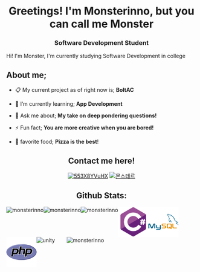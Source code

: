 <h1 align="center">Greetings! I'm Monsterinno, but you can call me Monster</h1>
<h3 align="center">Software Development Student</h3>

Hi! I'm Monster, I'm currently studying Software Development in college 

## About me;
- 📋 My current project as of right now is; **BoltAC**

- 🌱 I’m currently learning; **App Development**

- 💬 Ask me about; **My take on deep pondering questions!**

- ⚡ Fun fact; **You are more creative when you are bored!**

- 🍕 favorite food; **Pizza is the best**!

<!--
<h2 align="left">Connect with me:</h2>
<p align="left">
<a href="https://www.youtube.com/@몬스테르" target="blank"><img align="center" src="https://raw.githubusercontent.com/rahuldkjain/github-profile-readme-generator/master/src/images/icons/Social/youtube.svg" alt="몬스테르" height="60" width="60" /> </a>
</p>
-->
<h2 align="center">Contact me here!</h2>
<p align="center">
  <a href="https://discord.gg/553X8YVuHX" target="blank"><img align="center" src="https://raw.githubusercontent.com/rahuldkjain/github-profile-readme-generator/master/src/images/icons/Social/discord.svg" alt="553X8YVuHX" height="120" width="120" /></a>
  <a href="https://www.youtube.com/@몬스테르" target="blank"><img align="center" src="https://raw.githubusercontent.com/rahuldkjain/github-profile-readme-generator/master/src/images/icons/Social/youtube.svg" alt="몬스테르" height="120" width="120" /></a>
</p>

<!--
<h2 align="center">Languages and Tools:</h2>
<p align="left"> 
  <a href="https://www.w3schools.com/cs/" target="_blank" rel="noreferrer"> <img src="https://raw.githubusercontent.com/devicons/devicon/master/icons/csharp/csharp-original.svg" alt="csharp" width="60" height="60"/> </a>
</p>
<p align="left"> 
  <a href="https://www.mysql.com/" target="_blank" rel="noreferrer"> <img src="https://raw.githubusercontent.com/devicons/devicon/master/icons/mysql/mysql-original-wordmark.svg" alt="mysql" width="60" height="60"/> </a> 
</p>
<p align="left"> 
  <a href="https://www.php.net" target="_blank" rel="noreferrer"> <img src="https://raw.githubusercontent.com/devicons/devicon/master/icons/php/php-original.svg" alt="php" width="60" height="60"/> </a> 
</p>
<p align="left"> 
  <a href="https://unity.com/" target="_blank" rel="noreferrer"> <img src="https://www.vectorlogo.zone/logos/unity3d/unity3d-icon.svg" alt="unity" width="60" height="60"/> </a> 
</p>
-->

<h2 align="center">Github Stats:</h2>
<p align="left">
  <img align="left" src="https://github-readme-streak-stats.herokuapp.com/?user=monsterinno&theme=dark" alt="monsterinno" />
  <img align="left" src="https://github-readme-stats.vercel.app/api/top-langs?username=monsterinno&show_icons=true&theme=dark&locale=en&layout=compact" alt="monsterinno" />
  <img align="left" src="https://github-readme-stats.vercel.app/api?username=monsterinno&show_icons=true&theme=dark&locale=en" alt="monsterinno" />
  <a href="https://www.w3schools.com/cs/" target="_blank" rel="noreferrer"> <img align="left" src="https://raw.githubusercontent.com/devicons/devicon/master/icons/csharp/csharp-original.svg" alt="csharp" width="80" height="80"/> </a>
  <a href="https://www.mysql.com/" target="_blank" rel="noreferrer"> <img align="left" src="https://raw.githubusercontent.com/devicons/devicon/master/icons/mysql/mysql-original-wordmark.svg" alt="mysql" width="80" height="80"/> </a> 
  <a href="https://www.php.net" target="_blank" rel="noreferrer"> <img align="left" src="https://raw.githubusercontent.com/devicons/devicon/master/icons/php/php-original.svg" alt="php" width="80" height="80"/> </a> 
  <a href="https://unity.com/" target="_blank" rel="noreferrer"> <img align="left" src="https://www.vectorlogo.zone/logos/unity3d/unity3d-icon.svg" alt="unity" width="80" height="80"/> </a> 
</p>

<p align="left"> <img src="https://komarev.com/ghpvc/?username=monsterinno&label=Profile%20Visitors&color=00ffcc&style=flat" alt="monsterinno" width="120" height="30" /> </p>
